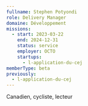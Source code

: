 ```yaml
---
fullname: Stephen Potyondi
role: Delivery Manager
domaine: Développement
missions:
  - start: 2023-03-22
    end: 2024-12-31
    status: service
    employer: OCTO
    startups:
      - l-application-du-cej
memberType: beta
previously:
  - l-application-du-cej
---
```

Canadien, cycliste, lecteur